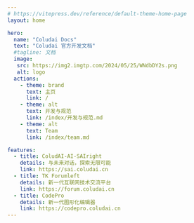 ```yaml
---
# https://vitepress.dev/reference/default-theme-home-page
layout: home

hero:
  name: "Coludai Docs"
  text: "Coludai 官方开发文档"
  #tagline: 文档
  image:
   src: https://img2.imgtp.com/2024/05/25/WNdbDY2s.png
   alt: logo
  actions:
    - theme: brand
      text: 主页
      link: /
    - theme: alt
      text: 开发与规范
      link: /index/开发与规范.md
    - theme: alt
      text: Team
      link: /index/team.md

features:
  - title: ColudAI-AI-SAIright
    details: 与未来对话，探索无限可能
    link: https://sai.coludai.cn
  - title: TK Forumleft
    details: 新一代互联网技术交流平台
    link: https://forum.coludai.cn
  - title: CodePro
    details: 新一代图形化编辑器
    link: https://codepro.coludai.cn
---
```

